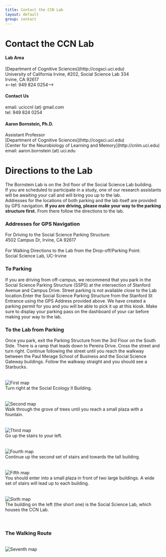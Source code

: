 ```yaml
---
title: Contact the CCN Lab
layout: default
group: contact
---
```


# Contact the CCN Lab


<div class="row">

<div class="col-md-4">

  <h4>Lab Area </h4>
  [Department of Cognitive Sciences](http://cogsci.uci.edu)<br>
  University of California Irvine, #202, Social Science Lab 334<br>
  Irvine, CA 92617<br>
  <--tel: 949 824 0254-->

</div>
  
<div class="col-md-4">

  <h4>Contact Us </h4>
  email: uciccnl (at) gmail.com <br>
  tel: 949 824 0254

 </div>

    
<div class="col-md-4">

  <h4>Aaron Bornstein, Ph.D.</h4>
  Assistant Professor<br>
  [Department of Cognitive Sciences](http://cogsci.uci.edu)<br>
  [Center for the Neurobiology of Learning and Memory](http://cnlm.uci.edu)<br>
<!--   214 Pereira Dr, Social & Behavioral Sciences Gateway<br>
  Irvine, CA 92617<br> -->
  email: aaron.bornstein (at) uci.edu <br>
  <!-- tel: (949) 824 0628 -->

</div>
</div>

# Directions to the Lab
The Bornstein Lab is on the 3rd floor of the Social Science Lab building. <br>
If you are scheduled to participate in a study, one of our research assistants will be awaiting your call and will bring you up to the lab. <br>
Addresses for the locations of both parking and the lab itself are provided by GPS navigation. <b>If you are driving, please make your way to the parking structure first.</b> From there follow the directions to the lab.
### Addresses for GPS Navigation
For Driving to the Social Science Parking Structure:<br>
4502 Campus Dr, Irvine, CA 92617<br>
<br>
For Walking Directions to the Lab from the Drop-off/Parking Point:<br>
Social Science Lab, UC-Irvine<br>

### To Parking
If you are driving from off-campus, we recommend that you park in the Social Science Parking Structure (SSPS) at the intersection of Stanford Avenue and Campus Drive. Street parking is not available close to the Lab location.Enter the Social Science Parking Structure from the Stanford St Entrance using the GPS Address provided above. We have created a parking permit for you and you will be able to pick it up at this kiosk. Make sure to display your parking pass on the dashboard of your car before making your way to the lab. 

### To the Lab from Parking
Once you park, exit the Parking Structure from the 3rd Floor on the South Side. There is a ramp that leads down to Pereira Drive. Cross the street and turn right. Continue following the street until you reach the walkway between the Paul Merage School of Business and the Social Science Gateway buildings. Follow the walkway straight and you should see a Starbucks.<br><br><br>
<img class="img-fluid" src="/lab/static/img/map/first_map.png" alt="First map"> <br>
Turn right at the Social Ecology II Building.<br><br><br>
<img class="img-fluid" src="/lab/static/img/map/second_map.png" alt="Second map"> <br>
Walk through the grove of trees until you reach a small plaza with a fountain. <br><br><br>
<img class="img-fluid" src="/lab/static/img/map/third_map.png" alt="Third map"> <br>
Go up the stairs to your left. <br><br><br>
<img class="img-fluid" src="/lab/static/img/map/fourth_map.png" alt="Fourth map"> <br>
Continue up the second set of stairs and towards the tall building.<br><br><br>
<img class="img-fluid" src="/lab/static/img/map/fifth_map.png" alt="Fifth map"><br>
You should enter into a small plaza in front of two large buildings. A wide set of stairs will lead up to each building.<br><br><br>
<img class="img-fluid" src="/lab/static/img/map/sixth_map.png" alt="Sixth map"><br>
The building on the left (the short one) is the Social Science Lab, which houses the CCN Lab.<br><br><br>

### The Walking Route
<br>
<!-- <img class="img-fluid" src="/lab/static/img/map_to_lab_7.png" alt="Map 7"> -->
<img class="img-fluid" src="/lab/static/img/map/seventh_map.png" alt="Seventh map">
<!-- <img class="img-fluid" src="/lab/static/img/map_to_mission_bay.png" alt="testing"> -->

<!-- ### The Mission Bay Campus can be reached:  
* #### Public Transportation:
  * **Option 1**: Exit BART at the 16th St Station and wait for the free [UCSF Red shuttle](https://campuslifeservices.ucsf.edu/upload/transportation/files/Red.pdf) (weekdays only) that stops directly outside [what was once a Burger King and now has lovely graffiti](https://www.google.com/maps/@37.765092,-122.419164,3a,75y,5.38h,82.64t/data=!3m4!1e1!3m2!1sH_jzIrhuF8wnnEp0duvIEQ!2e0).
  * **Option 2**: [Exit BART at the 16th St Station and take the 22 Muni Bus towards Mission Bay. Exit at 16th and 4th.](https://goo.gl/maps/gaD7sNsL947S4KcS9)
  * **Option 3**: [Exit BART at the Embarcadero Station and then take the MUNI T-line inbound to Sunnydale. Exit at the UCSF/Chase Center stop on 3rd Street.](https://goo.gl/maps/Ma3P6aYojhY74YAu7)
  * **Option 4**: Exit Caltrain and then walk along [4th St](https://goo.gl/maps/tpJHnJ2NgTyaCqXE9) for about 15 minutes until arriving at UCSF Mission Bay.
  * **Option 5**: There are many different [UCSF Shuttle routes](http://www.campuslifeservices.ucsf.edu/transportation/services/shuttles) (weekdays only).
* #### Car:
  * We are at 600 16th Street, between Owens St. and 4th St. There are three [UCSF parking garages](https://campuslifeservices.ucsf.edu/transportation/services/parking/public_parking) - [UCSF Medical Center](https://www.google.com/maps/dir//1835+Owens+Street,+San+Francisco,+CA/@37.766028,-122.3965034,16z/data=!4m8!4m7!1m0!1m5!1m1!1s0x808f7fc8cdb8207f:0x127c6a3dfd479d27!2m2!1d-122.3921259!2d37.7659687), [UCSF Community Center](https://www.google.com/maps/dir//1625+Owens+Street,+San+Francisco,+CA/@37.7683246,-122.3960538,17z/data=!4m8!4m7!1m0!1m5!1m1!1s0x808f7fce59453269:0x84e5cd7b11e40956!2m2!1d-122.3938649!2d37.7682654), and [UCSF Third Street](https://www.google.com/maps/dir//1650+3rd+Street,+San+Francisco,+CA/@37.7681787,-122.3917134,17z/data=!4m8!4m7!1m0!1m5!1m1!1s0x808f7fc5f2d2fc19:0xf5e85a2024424948!2m2!1d-122.3895247!2d37.7681745). Please park in one of the garages and not in the surface lots.
  * If you are being dropped off (by a rideshare service), use 1675 Owens St, San Francisco, CA 94158 as the destination address. There is convenient parking circle (red star on map below) for drop-off.

### Once on campus, proceed to Genentech Hall:
1. You will have to enter through Genentech Hall from the Koret Quad side (Red arrow on the map below).
2. Sign in at security for a meeting with Dr. James Fraser (Office - Genentech Hall S472E).
3. Take the elevator or staircase to the 4th floor.
4. Walk west down the hall. The large windows facing the courtyard will be on your right. If the floor color changes to grey, you have gone the wrong way and are now in Byers Hall. Turn around and walk back towards Genentech Hall.
5. You will encounter an intersection. Make a left (south) and head towards the S401-484 area.
6. You should find a break room. James's office is through the clear doors straight ahead. The Fraser lab is on the right.

<img class="img-fluid" src="/static/img/map_to_mission_bay.png" alt="Map of Mission Bay"> -->
